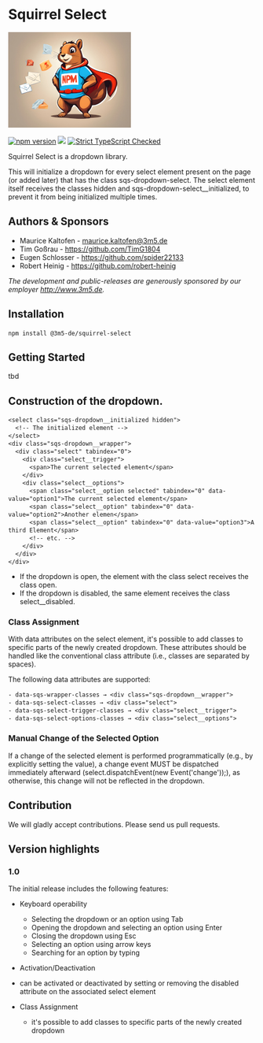 # Squirrel Select

![Exploding Squirrels](logo_250.jpeg)

[![npm version](https://badge.fury.io/js/@3m5-de%2Fsquirrel-select.svg)](https://badge.fury.io/js/@3m5-de%2Fsquirrel-select) 
[![](https://badgen.net/badge/license/MIT)]()
[![Strict TypeScript Checked](https://badgen.net/badge/TS/Strict "Strict TypeScript Checked")](https://www.typescriptlang.org)

Squirrel Select is a dropdown library.

This will initialize a dropdown for every select element present on the page (or added later) that has the class sqs-dropdown-select. The select element itself receives the classes hidden and sqs-dropdown-select__initialized, to prevent it from being initialized multiple times.

## Authors & Sponsors

* Maurice Kaltofen - [maurice.kaltofen@3m5.de](mailto:maurice.kaltofen@3m5.de)
* Tim Goßrau - https://github.com/TimG1804
* Eugen Schlosser - https://github.com/spider22133
* Robert Heinig - https://github.com/robert-heinig

*The development and public-releases are generously sponsored by our employer http://www.3m5.de.*

## Installation
```
npm install @3m5-de/squirrel-select
```

## Getting Started

tbd


## Construction of the dropdown.

```
<select class="sqs-dropdown__initialized hidden">
  <!-- The initialized element -->
</select>
<div class="sqs-dropdown__wrapper">
  <div class="select" tabindex="0">
    <div class="select__trigger">
      <span>The current selected element</span>
    </div>
    <div class="select__options">
      <span class="select__option selected" tabindex="0" data-value="option1">The current selected element</span>
      <span class="select__option" tabindex="0" data-value="option2">Another elemen</span>
      <span class="select__option" tabindex="0" data-value="option3">A third Element</span>
      <!-- etc. -->
    </div>
  </div>
</div>
```

- If the dropdown is open, the element with the class select receives the class open.
- If the dropdown is disabled, the same element receives the class select__disabled.

### Class Assignment

With data attributes on the select element, it's possible to add classes to specific parts of the newly created dropdown. These attributes should be handled like the conventional class attribute (i.e., classes are separated by spaces).

The following data attributes are supported:

    - data-sqs-wrapper-classes → <div class="sqs-dropdown__wrapper">
    - data-sqs-select-classes → <div class="select">
    - data-sqs-select-trigger-classes → <div class="select__trigger">
    - data-sqs-select-options-classes → <div class="select__options">


### Manual Change of the Selected Option

If a change of the selected element is performed programmatically (e.g., by explicitly setting the value), a change event MUST be dispatched immediately afterward (select.dispatchEvent(new Event('change'));), as otherwise, this change will not be reflected in the dropdown.

## Contribution

We will gladly accept contributions. Please send us pull requests.

## Version highlights

### 1.0
The initial release includes the following features:

- Keyboard operability

  - Selecting the dropdown or an option using Tab
  - Opening the dropdown and selecting an option using Enter
  - Closing the dropdown using Esc
  - Selecting an option using arrow keys
  - Searching for an option by typing

- Activation/Deactivation
- can be activated or deactivated by setting or removing the disabled attribute on the associated select element

- Class Assignment
  - it's possible to add classes to specific parts of the newly created dropdown